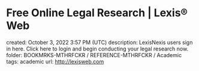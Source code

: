 # Free Online Legal Research | Lexis® Web

created: October 3, 2022 3:57 PM (UTC)
description: LexisNexis users sign in here. Click here to login and begin conducting your legal research now.
folder: BOOKMRKS-MTHRFCKR / REFERENCE-MTHRFCKR / Academic
tags: academic
url: http://lexisweb.com